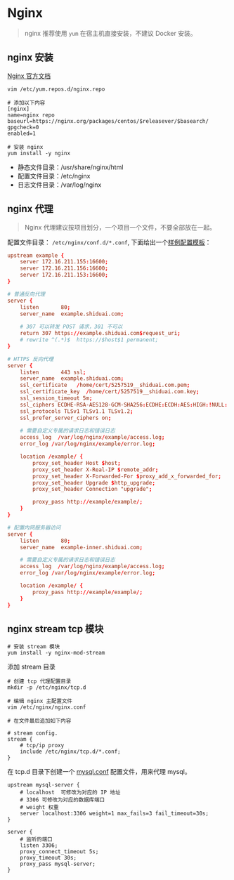 # Nginx

> nginx 推荐使用 `yum` 在宿主机直接安装，不建议 Docker 安装。

## nginx 安装

[Nginx 官方文档](https://www.nginx.com/resources/wiki/start/topics/tutorials/install/)

```shell
vim /etc/yum.repos.d/nginx.repo

# 添加以下内容
[nginx]
name=nginx repo
baseurl=https://nginx.org/packages/centos/$releasever/$basearch/
gpgcheck=0
enabled=1

# 安装 nginx
yum install -y nginx
```

* 静态文件目录：/usr/share/nginx/html
* 配置文件目录：/etc/nginx
* 日志文件目录：/var/log/nginx

## nginx 代理

> Nginx 代理建议按项目划分，一个项目一个文件，不要全部放在一起。

配置文件目录： `/etc/nginx/conf.d/*.conf`, 下面给出一个[样例配置模板](./example.conf)：

```conf
upstream example {
    server 172.16.211.155:16600;
    server 172.16.211.156:16600;
    server 172.16.211.153:16600;
}

# 普通反向代理
server {
    listen       80;
    server_name  example.shiduai.com;
    
    # 307 可以转发 POST 请求，301 不可以
    return 307 https://example.shiduai.com$request_uri;
    # rewrite ^(.*)$  https://$host$1 permanent;
}

# HTTPS 反向代理
server {
    listen       443 ssl;
    server_name  example.shiduai.com;
    ssl_certificate   /home/cert/5257519__shiduai.com.pem;
    ssl_certificate_key  /home/cert/5257519__shiduai.com.key;
    ssl_session_timeout 5m;
    ssl_ciphers ECDHE-RSA-AES128-GCM-SHA256:ECDHE:ECDH:AES:HIGH:!NULL:!aNULL:!MD5:!ADH:!RC4;
    ssl_protocols TLSv1 TLSv1.1 TLSv1.2;
    ssl_prefer_server_ciphers on;
    
    # 需要自定义专属的请求日志和错误日志
    access_log  /var/log/nginx/example/access.log;
    error_log /var/log/nginx/example/error.log;

    location /example/ {
        proxy_set_header Host $host;
        proxy_set_header X-Real-IP $remote_addr;
        proxy_set_header X-Forwarded-For $proxy_add_x_forwarded_for;
        proxy_set_header Upgrade $http_upgrade;
        proxy_set_header Connection "upgrade";

        proxy_pass http://example/example/;    
    }
}

# 配置内网服务器访问
server {
    listen       80;
    server_name  example-inner.shiduai.com;

    # 需要自定义专属的请求日志和错误日志
    access_log  /var/log/nginx/example/access.log;
    error_log /var/log/nginx/example/error.log;

    location /example/ {
        proxy_pass http://example/example/;
    }
}
```

## nginx stream tcp 模块

```shell
# 安装 stream 模块
yum install -y nginx-mod-stream
```

添加 stream 目录

```shell
# 创建 tcp 代理配置目录
mkdir -p /etc/nginx/tcp.d

# 编辑 nginx 主配置文件
vim /etc/nginx/nginx.conf

# 在文件最后追加如下内容

# stream config.
stream {
    # tcp/ip proxy
    include /etc/nginx/tcp.d/*.conf;
}
```

在 tcp.d 目录下创建一个 [mysql.conf](./mysql.conf) 配置文件，用来代理 mysql。

```shell
upstream mysql-server {
    # localhost  可修改为对应的 IP 地址
    # 3306 可修改为对应的数据库端口
    # weight 权重
    server localhost:3306 weight=1 max_fails=3 fail_timeout=30s;
}

server {
    # 监听的端口
    listen 3306;
    proxy_connect_timeout 5s;
    proxy_timeout 30s;
    proxy_pass mysql-server;
}
```